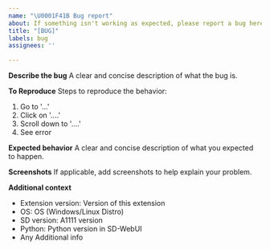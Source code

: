 ```yaml
---
name: "\U0001F41B Bug report"
about: If something isn't working as expected, please report a bug here.
title: "[BUG]"
labels: bug
assignees: ''

---
```


**Describe the bug**
A clear and concise description of what the bug is.

**To Reproduce**
Steps to reproduce the behavior:
1. Go to '...'
2. Click on '....'
3. Scroll down to '....'
4. See error

**Expected behavior**
A clear and concise description of what you expected to happen.

**Screenshots**
If applicable, add screenshots to help explain your problem.

**Additional context**
* Extension version: Version of this extension
* OS: OS (Windows/Linux Distro)
* SD version: A1111 version
* Python: Python version in SD-WebUI
* Any Additional info
